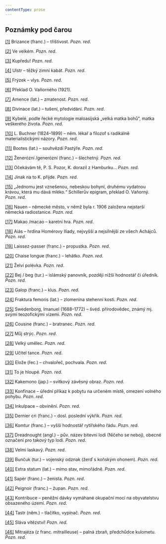 ```yaml
---
contentType: prose
---
```


## Poznámky pod čarou

[\[1\]](./resources/undefined) Brizance (franc.) – tříštivost. _Pozn. red_.

[\[2\]](./resources/undefined) Ve velkém. _Pozn. red_.

[\[3\]](./resources/undefined) Kupředu! _Pozn. red_.

[\[4\]](./resources/undefined) Ulstr – těžký zimní kabát. _Pozn. red_.

[\[5\]](./resources/undefined) Frýzek – vlys. _Pozn. red_.

[\[6\]](./resources/undefined) Překlad O. Vaňorného (1921).

[\[7\]](./resources/undefined) Amence (lat.) – zmatenost. _Pozn. red_.

[\[8\]](./resources/undefined) Divinace (lat.) – tušení, předvídání. _Pozn. red_.

[\[9\]](./resources/undefined) Kybelé, podle řecké mytologie maloasijská „velká matka bohů“, matka veškerého života. _Pozn. red_.

[\[10\]](./resources/undefined) L. Buchner (1824–1899) – něm. lékař a filozof s radikálně materialistickými názory. _Pozn. red_.

[\[11\]](./resources/undefined) Bootes (lat.) – souhvězdí Pastýře. _Pozn. red_.

[\[12\]](./resources/undefined) Ženerózní /generózní (franc.) – šlechetný. _Pozn. red_.

[\[13\]](./resources/undefined) Očekávám tě, P. S. Pozor, K. dorazil z Hamburku… _Pozn. red_.

[\[14\]](./resources/undefined) Jinak na to K. přijde. _Pozn. red_.

[\[15\]](./resources/undefined) „Jednomu jest vznešenou, nebeskou bohyní, druhému vydatnou krávou, která mu dává mléko.“ Schillerův epigram, překlad O. Vaňorný. _Pozn. red_.

[\[16\]](./resources/undefined) Nauen – německé město, v němž byla r. 1906 založena nejstarší německá radiostanice. _Pozn. red._

[\[17\]](./resources/undefined) Makao /macao – karetní hra. _Pozn. red_.

[\[18\]](./resources/undefined) Aiás – hrdina Homérovy Iliady, nejvyšší a nejsilnější ze všech Achájců. _Pozn. red_.

[\[19\]](./resources/undefined) Laissez-passer (franc.) – propustka. _Pozn. red_.

[\[20\]](./resources/undefined) Chaise longue (franc.) – lehátko. _Pozn. red_.

[\[21\]](./resources/undefined) Želví polévka. _Pozn. red_.

[\[22\]](./resources/undefined) Bej / beg (tur.) – islámský panovník, později nižší hodnostář či úředník. _Pozn. red_.

[\[23\]](./resources/undefined) Galop (franc.) – klus. _Pozn. red_.

[\[24\]](./resources/undefined) Fraktura femoris (lat.) – zlomenina stehenní kosti. _Pozn. red_.

[\[25\]](./resources/undefined) Swedenborg, Imanuel (1688–1772) – švéd. přírodovědec, známý mj. svými teozofickými vizemi. _Pozn. red_.

[\[26\]](./resources/undefined) Cousine (franc.) – bratranec. _Pozn. red_.

[\[27\]](./resources/undefined) Můj strýc. _Pozn. red_.

[\[28\]](./resources/undefined) Velký umělec. _Pozn. red_.

[\[29\]](./resources/undefined) Učitel tance. _Pozn. red_.

[\[30\]](./resources/undefined) Elože (řec.) – chvalořeč, pochvala. _Pozn. red_.

[\[31\]](./resources/undefined) To je hloupé. _Pozn. red_.

[\[32\]](./resources/undefined) Kakemono (jap.) – svitkový závěsný obraz. _Pozn. red_.

[\[33\]](./resources/undefined) Konfinace – úřední příkaz k pobytu na určeném místě, omezení volného pohybu. _Pozn. red_.

[\[34\]](./resources/undefined) Inkulpace – obvinění. _Pozn. red_.

[\[35\]](./resources/undefined) Dernier cri (franc.) – dosl. poslední výkřik. _Pozn. red_.

[\[36\]](./resources/undefined) Komtur (franc.) – vyšší hodnostář rytířského řádu. _Pozn. red_.

[\[37\]](./resources/undefined) Dreadnought (angl.) – pův. název bitevní lodi (Ničeho se neboj), obecné označení pro takový typ lodí. _Pozn. red_.

[\[38\]](./resources/undefined) Velmi laskavý. _Pozn. red_.

[\[39\]](./resources/undefined) Bunčuk (tur.) – vojenský odznak (žerď s koňským ohonem). _Pozn. red_.

[\[40\]](./resources/undefined) Extra statum (lat.) – mimo stav, mimořádně. _Pozn. red_.

[\[41\]](./resources/undefined) Sapér (franc.) – ženista. _Pozn. red_.

[\[42\]](./resources/undefined) Peignoir (franc.) – župan. _Pozn. red_.

[\[43\]](./resources/undefined) Kontribuce – peněžní dávky vymáhané okupační mocí na obyvatelstvu obsazeného území. _Pozn. red_.

[\[44\]](./resources/undefined) Tastr (něm.) – tlačítko, vypínač. _Pozn. red_.

[\[45\]](./resources/undefined) Sláva vítězství! _Pozn. red_.

[\[46\]](./resources/undefined) Mitrajéza (z franc. mitrailleuse) – palná zbraň, předchůdce kulometu. _Pozn. red_.
